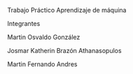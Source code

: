 Trabajo Práctico Aprendizaje de máquina

Integrantes

Martin Osvaldo González

Josmar Katherin Brazón Athanasopulos

Martin Fernando Andres
